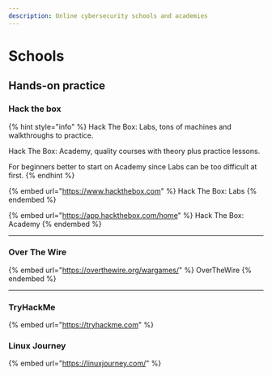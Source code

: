 ```yaml
---
description: Online cybersecurity schools and academies
---
```


# Schools

## Hands-on practice

### Hack the box

{% hint style="info" %}
Hack The Box: Labs, tons of machines and walkthroughs to practice.

Hack The Box: Academy, quality courses with theory plus practice lessons.

For beginners better to start on Academy since Labs can be too difficult at first.
{% endhint %}

{% embed url="https://www.hackthebox.com" %}
Hack The  Box: Labs
{% endembed %}

{% embed url="https://app.hackthebox.com/home" %}
Hack The Box: Academy
{% endembed %}

***

### Over The Wire

{% embed url="https://overthewire.org/wargames/" %}
OverTheWire
{% endembed %}

***



### TryHackMe

{% embed url="https://tryhackme.com" %}

### Linux Journey

{% embed url="https://linuxjourney.com/" %}
